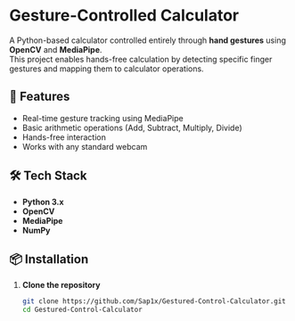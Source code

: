 # Gesture-Controlled Calculator

A Python-based calculator controlled entirely through **hand gestures** using **OpenCV** and **MediaPipe**.  
This project enables hands-free calculation by detecting specific finger gestures and mapping them to calculator operations.

## 🚀 Features
- Real-time gesture tracking using MediaPipe
- Basic arithmetic operations (Add, Subtract, Multiply, Divide)
- Hands-free interaction
- Works with any standard webcam

## 🛠 Tech Stack
- **Python 3.x**
- **OpenCV**
- **MediaPipe**
- **NumPy**

## 📦 Installation

1. **Clone the repository**
   ```bash
   git clone https://github.com/Sap1x/Gestured-Control-Calculator.git
   cd Gestured-Control-Calculator
